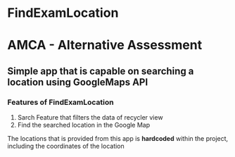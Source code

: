 # FindExamLocation
# AMCA - Alternative Assessment
## Simple app that is capable on searching a location using GoogleMaps API

### Features of FindExamLocation
1.  Sarch Feature that filters the data of recycler view
2.  Find the searched location in the Google Map

The locations that is provided from this app is **hardcoded** within the project, including the coordinates of the location
